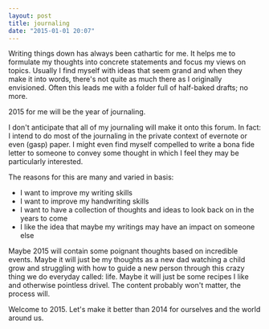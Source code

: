 ```yaml
---
layout: post
title: journaling
date: "2015-01-01 20:07"
---
```


Writing things down has always been cathartic for me. It helps me to formulate my thoughts into concrete statements and focus my views on topics. Usually I find myself with ideas that seem grand and when they make it into words, there's not quite as much there as I originally envisioned. Often this leads me with a folder full of half-baked drafts; no more.

2015 for me will be the year of journaling.

I don't anticipate that all of my journaling will make it onto this forum. In fact: I intend to do most of the journaling in the private context of evernote or even (gasp) paper. I might even find myself compelled to write a bona fide letter to someone to convey some thought in which I feel they may be particularly interested.

The reasons for this are many and varied in basis:

 * I want to improve my writing skills
 * I want to improve my handwriting skills
 * I want to have a collection of thoughts and ideas to look back on in the years to come
 * I like the idea that maybe my writings may have an impact on someone else

Maybe 2015 will contain some poignant thoughts based on incredible events. Maybe it will just be my thoughts as a new dad watching a child grow and struggling with how to guide a new person through this crazy thing we do everyday called: life. Maybe it will just be some recipes I like and otherwise pointless drivel. The content probably won't matter, the process will.

Welcome to 2015. Let's make it better than 2014 for ourselves and the world around us.
